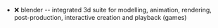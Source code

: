 - :x:  blender  --	integrated 3d suite for modelling, animation, rendering, post-production, interactive creation and playback (games)
